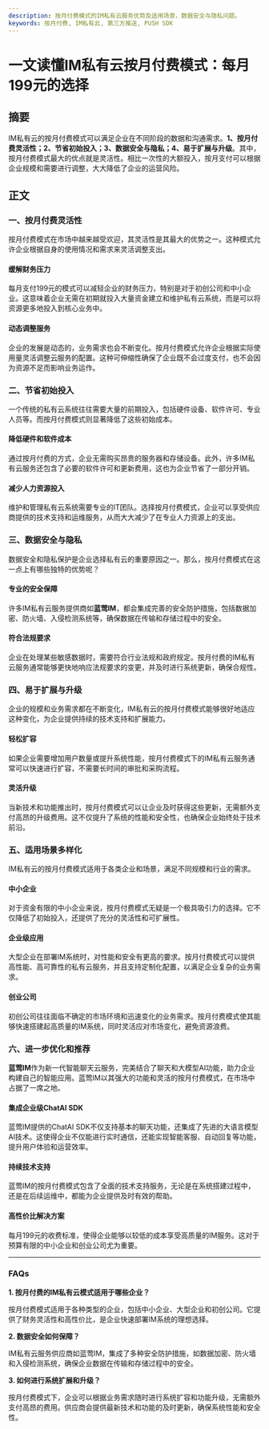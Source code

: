 ```yaml
---
description: 按月付费模式的IM私有云服务优势及适用场景，数据安全与隐私问题。
keywords: 按月付费, IM私有云, 第三方推送, PUSH SDK
---
```

# 一文读懂IM私有云按月付费模式：每月199元的选择

## 摘要

IM私有云的按月付费模式可以满足企业在不同阶段的数据和沟通需求。**1、按月付费灵活性；2、节省初始投入；3、数据安全与隐私；4、易于扩展与升级**。其中，按月付费模式最大的优点就是灵活性。相比一次性的大额投入，按月支付可以根据企业规模和需要进行调整，大大降低了企业的运营风险。

## 正文

### 一、按月付费灵活性

按月付费模式在市场中越来越受欢迎，其灵活性是其最大的优势之一。这种模式允许企业根据自身的使用情况和需求来灵活调整支出。

#### 缓解财务压力

每月支付199元的模式可以减轻企业的财务压力，特别是对于初创公司和中小企业。这意味着企业无需在初期就投入大量资金建立和维护私有云系统，而是可以将资源更多地投入到核心业务中。

#### 动态调整服务

企业的发展是动态的，业务需求也会不断变化。按月付费模式允许企业根据实际使用量灵活调整云服务的配置。这种可伸缩性确保了企业既不会过度支付，也不会因为资源不足而影响业务运作。

### 二、节省初始投入

一个传统的私有云系统往往需要大量的前期投入，包括硬件设备、软件许可、专业人员等。而按月付费模式则显著降低了这些初始成本。

#### 降低硬件和软件成本

通过按月付费的方式，企业无需购买昂贵的服务器和存储设备。此外，许多IM私有云服务还包含了必要的软件许可和更新费用，这也为企业节省了一部分开销。

#### 减少人力资源投入

维护和管理私有云系统需要专业的IT团队。选择按月付费模式，企业可以享受供应商提供的技术支持和运维服务，从而大大减少了在专业人力资源上的支出。

### 三、数据安全与隐私

数据安全和隐私保护是企业选择私有云的重要原因之一。那么，按月付费模式在这一点上有哪些独特的优势呢？

#### 专业的安全保障

许多IM私有云服务提供商如**蓝莺IM**，都会集成完善的安全防护措施，包括数据加密、防火墙、入侵检测系统等，确保数据在传输和存储过程中的安全。

#### 符合法规要求

企业在处理某些敏感数据时，需要符合行业法规和政府规定。按月付费的IM私有云服务通常能够更快地响应法规要求的变更，并及时进行系统更新，确保合规性。

### 四、易于扩展与升级

企业的规模和业务需求都在不断变化，IM私有云的按月付费模式能够很好地适应这种变化，为企业提供持续的技术支持和扩展能力。

#### 轻松扩容

如果企业需要增加用户数量或提升系统性能，按月付费模式下的IM私有云服务通常可以快速进行扩容，不需要长时间的审批和采购流程。

#### 灵活升级

当新技术和功能推出时，按月付费模式可以让企业及时获得这些更新，无需额外支付高昂的升级费用。这不仅提升了系统的性能和安全性，也确保企业始终处于技术前沿。

### 五、适用场景多样化

IM私有云的按月付费模式适用于各类企业和场景，满足不同规模和行业的需求。

#### 中小企业

对于资金有限的中小企业来说，按月付费模式无疑是一个极具吸引力的选择。它不仅降低了初始投入，还提供了充分的灵活性和可扩展性。

#### 企业级应用

大型企业在部署IM系统时，对性能和安全有更高的要求。按月付费模式可以提供高性能、高可靠性的私有云服务，并且支持定制化配置，以满足企业复杂的业务需求。

#### 创业公司

初创公司往往面临不确定的市场环境和迅速变化的业务需求。按月付费模式使其能够快速搭建起高质量的IM系统，同时灵活应对市场变化，避免资源浪费。

### 六、进一步优化和推荐

**蓝莺IM**作为新一代智能聊天云服务，完美结合了聊天和大模型AI功能，助力企业构建自己的智能应用。蓝莺IM以其强大的功能和灵活的按月付费模式，在市场中占据了一席之地。

#### 集成企业级ChatAI SDK

蓝莺IM提供的ChatAI SDK不仅支持基本的聊天功能，还集成了先进的大语言模型AI技术。这使得企业不仅能进行实时通信，还能实现智能客服、自动回复等功能，提升用户体验和运营效率。

#### 持续技术支持

蓝莺IM的按月付费模式包含了全面的技术支持服务，无论是在系统搭建过程中，还是在后续运维中，都能为企业提供及时有效的帮助。

#### 高性价比解决方案

每月199元的收费标准，使得企业能够以较低的成本享受高质量的IM服务。这对于预算有限的中小企业和创业公司尤为重要。

---

### FAQs

**1. 按月付费的IM私有云模式适用于哪些企业？**

按月付费模式适用于各种类型的企业，包括中小企业、大型企业和初创公司。它提供了财务灵活性和高性价比，是企业快速部署IM系统的理想选择。

**2. 数据安全如何保障？**

IM私有云服务供应商如蓝莺IM，集成了多种安全防护措施，如数据加密、防火墙和入侵检测系统，确保企业数据在传输和存储过程中的安全。

**3. 如何进行系统扩展和升级？**

按月付费模式下，企业可以根据业务需求随时进行系统扩容和功能升级，无需额外支付高昂的费用。供应商会提供最新技术和功能的及时更新，确保系统性能和安全性。